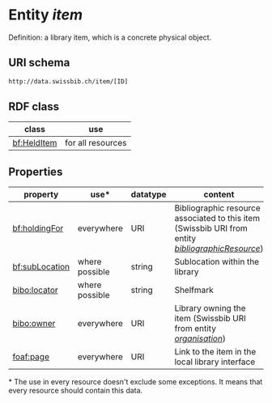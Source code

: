 # Entity *item*

Definition: a library item, which is a concrete physical object.

## URI schema
```sh
http://data.swissbib.ch/item/[ID]
```

## RDF class

| class | use |
| --- | --- |
| [bf:HeldItem](http://bibframe.org/vocab/HeldItem) | for all resources |

## Properties

| property | use* | datatype | content |
| --- | --- | --- | --- |
| [bf:holdingFor](http://bibframe.org/vocab/holdingFor) | everywhere | URI | Bibliographic resource associated to this item (Swissbib URI from entity [*bibliographicResource*](http://data.swissbib.ch/bibliographicResource)) |
| [bf:subLocation](http://bibframe.org/vocab/subLocation) | where possible | string | Sublocation within the library |
| [bibo:locator](http://purl.org/ontology/bibo/locator) | where possible | string | Shelfmark |
| [bibo:owner](http://purl.org/ontology/bibo/owner) | everywhere | URI | Library owning the item (Swissbib URI from entity [*organisation*](http://data.swissbib.ch/organisation)) |
| [foaf:page](http://xmlns.com/foaf/spec/#term_page) | everywhere | URI | Link to the item in the local library interface |

\* The use in every resource doesn't exclude some exceptions. It means that every resource should contain this data.